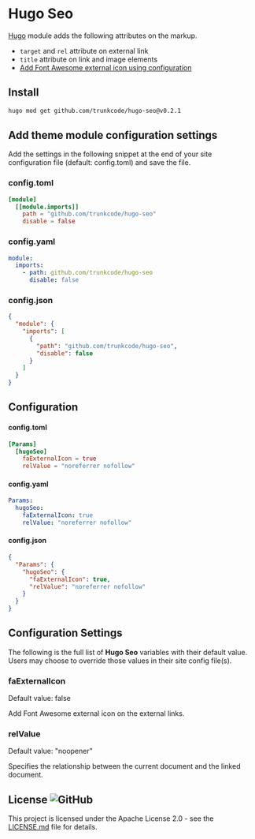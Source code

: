 # Hugo Seo

[Hugo](https://gohugo.io/) module adds the following attributes on the markup.

- `target` and `rel` attribute on external link
- `title` attribute on link and image elements
- [Add Font Awesome external icon using configuration](#faexternalicon)

## Install

```bash
hugo mod get github.com/trunkcode/hugo-seo@v0.2.1
```

## Add theme module configuration settings

Add the settings in the following snippet at the end of your site configuration file (default: config.toml) and save the file.

### config.toml

```toml
[module]
  [[module.imports]]
    path = "github.com/trunkcode/hugo-seo"
    disable = false
```

### config.yaml

```yml
module:
  imports:
    - path: github.com/trunkcode/hugo-seo
      disable: false
```

### config.json

```json
{
  "module": {
    "imports": [
      {
        "path": "github.com/trunkcode/hugo-seo",
        "disable": false
      }
    ]
  }
}
```

## Configuration

#### config.toml

```toml
[Params]
  [hugoSeo]
    faExternalIcon = true
    relValue = "noreferrer nofollow"
```

#### config.yaml

```yml
Params:
  hugoSeo:
    faExternalIcon: true
    relValue: "noreferrer nofollow"
```

#### config.json

```json
{
  "Params": {
    "hugoSeo": {
      "faExternalIcon": true,
      "relValue": "noreferrer nofollow"
    }
  }
}
```

## Configuration Settings

The following is the full list of **Hugo Seo** variables with their default value. Users may choose to override those values in their site config file(s).

### faExternalIcon

Default value: false

Add Font Awesome external icon on the external links.

### relValue

Default value: "noopener"

Specifies the relationship between the current document and the linked document.

## License ![GitHub](https://img.shields.io/github/license/trunkcode/hugo-seo)

This project is licensed under the Apache License 2.0 - see the [LICENSE.md](https://github.com/trunkcode/hugo-seo/blob/main/LICENSE) file for details.
